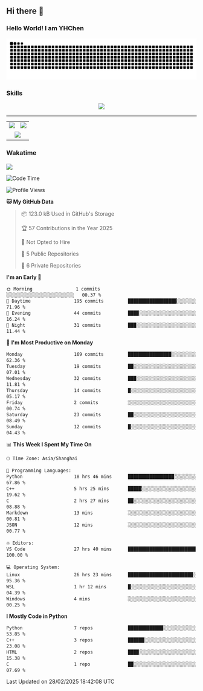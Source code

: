 
## Hi there 👋

<!--
**YHChen0511/YHChen0511** is a ✨ _special_ ✨ repository because its `README.md` (this file) appears on your GitHub profile.

Here are some ideas to get you started:

- 🔭 I’m currently working on ...
- 🌱 I’m currently learning ...
- 👯 I’m looking to collaborate on ...
- 🤔 I’m looking for help with ...
- 💬 Ask me about ...
- 📫 How to reach me: ...
- 😄 Pronouns: ...
- ⚡ Fun fact: ...
-->
### Hello World!  I am YHChen

![](https://raw.githubusercontent.com/YHChen0511/YHChen0511/refs/heads/output/github-contribution-grid-snake.svg)

### Skills

<p align="center">
  <a href="https://skillicons.dev">
    <img src="https://skillicons.dev/icons?i=python,pytorch,cpp,c,git,docker,sqlite,latex,java,go" />
  </a>
</p>

---
<div align="center">
  <table style="width:100%;">
    <tr>
      <!-- 第一个图片 -->
      <td align="center">
        <img height='200' src="https://github-readme-stats.vercel.app/api?username=YHChen0511&show_icons=true" />
      </td>
      <!-- 第二个图片 -->
      <td align="center">
        <img height='200' src="https://github-readme-stats.vercel.app/api/top-langs/?username=YHChen0511&layout=compact" />
      </td>
    </tr>
    <!-- 第三个图片 -->
    <tr>
      <td colspan="2" align="center">
        <img height="220" src="https://github-readme-activity-graph.vercel.app/graph?username=YHChen0511&theme=github-compact&hide_border=true&area=true" />
      </td>
    </tr>
  </table>
</div>

### Wakatime
<img align="center" src="https://github-readme-stats.vercel.app/api/wakatime?username=YHChen0511&theme=transparent&hide_border=true&layout=compact&langs_count=20&range=last_30_days" />

<!--START_SECTION:waka-->
![Code Time](http://img.shields.io/badge/Code%20Time-50%20hrs%2039%20mins-blue)

![Profile Views](http://img.shields.io/badge/Profile%20Views-15-blue)

**🐱 My GitHub Data** 

> 📦 123.0 kB Used in GitHub's Storage 
 > 
> 🏆 57 Contributions in the Year 2025
 > 
> 🚫 Not Opted to Hire
 > 
> 📜 5 Public Repositories 
 > 
> 🔑 6 Private Repositories 
 > 
**I'm an Early 🐤** 

```text
🌞 Morning                1 commits           ░░░░░░░░░░░░░░░░░░░░░░░░░   00.37 % 
🌆 Daytime                195 commits         ██████████████████░░░░░░░   71.96 % 
🌃 Evening                44 commits          ████░░░░░░░░░░░░░░░░░░░░░   16.24 % 
🌙 Night                  31 commits          ███░░░░░░░░░░░░░░░░░░░░░░   11.44 % 
```
📅 **I'm Most Productive on Monday** 

```text
Monday                   169 commits         ████████████████░░░░░░░░░   62.36 % 
Tuesday                  19 commits          ██░░░░░░░░░░░░░░░░░░░░░░░   07.01 % 
Wednesday                32 commits          ███░░░░░░░░░░░░░░░░░░░░░░   11.81 % 
Thursday                 14 commits          █░░░░░░░░░░░░░░░░░░░░░░░░   05.17 % 
Friday                   2 commits           ░░░░░░░░░░░░░░░░░░░░░░░░░   00.74 % 
Saturday                 23 commits          ██░░░░░░░░░░░░░░░░░░░░░░░   08.49 % 
Sunday                   12 commits          █░░░░░░░░░░░░░░░░░░░░░░░░   04.43 % 
```


📊 **This Week I Spent My Time On** 

```text
🕑︎ Time Zone: Asia/Shanghai

💬 Programming Languages: 
Python                   18 hrs 46 mins      █████████████████░░░░░░░░   67.86 % 
C++                      5 hrs 25 mins       █████░░░░░░░░░░░░░░░░░░░░   19.62 % 
C                        2 hrs 27 mins       ██░░░░░░░░░░░░░░░░░░░░░░░   08.88 % 
Markdown                 13 mins             ░░░░░░░░░░░░░░░░░░░░░░░░░   00.81 % 
JSON                     12 mins             ░░░░░░░░░░░░░░░░░░░░░░░░░   00.77 % 

🔥 Editors: 
VS Code                  27 hrs 40 mins      █████████████████████████   100.00 % 

💻 Operating System: 
Linux                    26 hrs 23 mins      ████████████████████████░   95.36 % 
WSL                      1 hr 12 mins        █░░░░░░░░░░░░░░░░░░░░░░░░   04.39 % 
Windows                  4 mins              ░░░░░░░░░░░░░░░░░░░░░░░░░   00.25 % 
```

**I Mostly Code in Python** 

```text
Python                   7 repos             █████████████░░░░░░░░░░░░   53.85 % 
C++                      3 repos             ██████░░░░░░░░░░░░░░░░░░░   23.08 % 
HTML                     2 repos             ████░░░░░░░░░░░░░░░░░░░░░   15.38 % 
C                        1 repo              ██░░░░░░░░░░░░░░░░░░░░░░░   07.69 % 
```




 Last Updated on 28/02/2025 18:42:08 UTC
<!--END_SECTION:waka-->